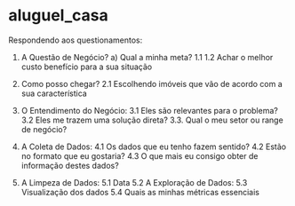 # aluguel_casa

Respondendo aos questionamentos:

  1. A Questão de Negócio?
  a) Qual a minha meta?
    1.1 
    1.2 Achar o melhor custo benefício para a sua situação

  2. Como posso chegar?
    2.1 Escolhendo imóveis que vão de acordo com a sua característica

  3. O Entendimento do Negócio:
    3.1 Eles são relevantes para o problema?
    3.2 Eles me trazem uma solução direta?
    3.3. Qual o meu setor ou range de negócio?

  4. A Coleta de Dados:
    4.1 Os dados que eu tenho fazem sentido?
    4.2 Estão no formato que eu gostaria?
    4.3 O que mais eu consigo obter de informação destes dados?

  5. A Limpeza de Dados:
    5.1 Data
    5.2 A Exploração de Dados:
    5.3 Visualização dos dados
    5.4 Quais as minhas métricas essenciais
